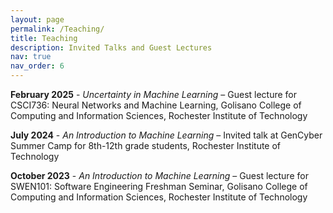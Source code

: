 ```yaml
---
layout: page
permalink: /Teaching/
title: Teaching
description: Invited Talks and Guest Lectures
nav: true
nav_order: 6
---
```


<!-- For now, this page is assumed to be a static description of your courses. You can convert it to a collection similar to `_projects/` so that you can have a dedicated page for each course.

Organize your courses by years, topics, or universities, however you like! -->

**February 2025** - _Uncertainty in Machine Learning_ – Guest lecture for CSCI736: Neural Networks and Machine Learning, Golisano College of Computing and Information Sciences, Rochester Institute of Technology

**July 2024** - _An Introduction to Machine Learning_ – Invited talk at GenCyber Summer Camp for 8th-12th grade students, Rochester Institute of Technology

**October 2023** - _An Introduction to Machine Learning_ – Guest lecture for SWEN101: Software Engineering Freshman Seminar, Golisano College of Computing and Information Sciences, Rochester Institute of Technology
